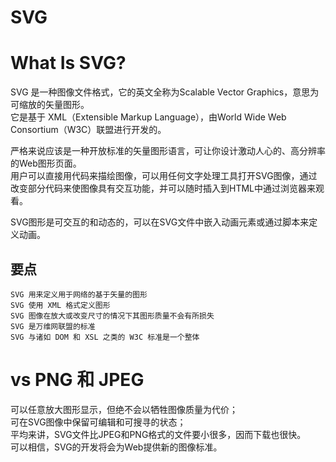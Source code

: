 # SVG

# What Is SVG?

SVG 是一种图像文件格式，它的英文全称为Scalable Vector Graphics，意思为可缩放的矢量图形。  
它是基于 XML（Extensible Markup Language），由World Wide Web Consortium（W3C）联盟进行开发的。  

严格来说应该是一种开放标准的矢量图形语言，可让你设计激动人心的、高分辨率的Web图形页面。  
用户可以直接用代码来描绘图像，可以用任何文字处理工具打开SVG图像，通过改变部分代码来使图像具有交互功能，并可以随时插入到HTML中通过浏览器来观看。  

SVG图形是可交互的和动态的，可以在SVG文件中嵌入动画元素或通过脚本来定义动画。

## 要点

```text
SVG 用来定义用于网络的基于矢量的图形
SVG 使用 XML 格式定义图形
SVG 图像在放大或改变尺寸的情况下其图形质量不会有所损失
SVG 是万维网联盟的标准
SVG 与诸如 DOM 和 XSL 之类的 W3C 标准是一个整体
```

# vs PNG 和 JPEG

可以任意放大图形显示，但绝不会以牺牲图像质量为代价；  
可在SVG图像中保留可编辑和可搜寻的状态；  
平均来讲，SVG文件比JPEG和PNG格式的文件要小很多，因而下载也很快。  
可以相信，SVG的开发将会为Web提供新的图像标准。
